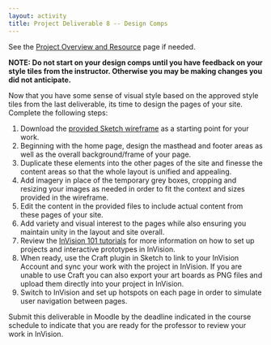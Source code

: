 ```yaml
---
layout: activity
title: Project Deliverable 8 -- Design Comps
---
```


See the [Project Overview and Resource](/activities/pd00.html) page if needed.

**NOTE: Do not start on your design comps until you have feedback on your style tiles from the instructor. Otherwise you may be making changes you did not anticipate.**

Now that you have some sense of visual style based on the approved style tiles from the last deliverable, its time to design the pages of your site. Complete the following steps:

1. Download the [provided Sketch wireframe](/docs/project-wireframe.sketch) as a starting point for your work.
2. Beginning with the home page, design the masthead and footer areas as well as the overall background/frame of your page.
3. Duplicate these elements into the other pages of the site and finesse the content areas so that the whole layout is unified and appealing.
4. Add imagery in place of the temporary grey boxes, cropping and resizing your images as needed in order to fit the context and sizes provided in the wireframe.
5. Edit the content in the provided files to include actual content from these pages of your site.
6. Add variety and visual interest to the pages while also ensuring you maintain unity in the layout and site overall.
7. Review the [InVision 101 tutorials](https://projects.invisionapp.com/d/main#/learn) for more information on how to set up projects and interactive prototypes in InVision.
8. When ready, use the Craft plugin in Sketch to link to your InVision Account and sync your work with the project in InVision. If you are unable to use Craft you can also export your art boards as PNG files and upload them directly into your project in InVision.
9. Switch to InVision and set up hotspots on each page in order to simulate user navigation between pages.

Submit this deliverable in Moodle by the deadline indicated in the course schedule to indicate that you are ready for the professor to review your work in InVision.
